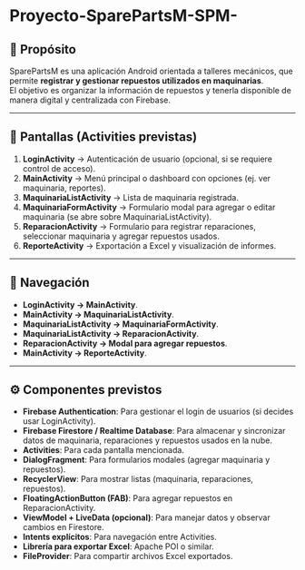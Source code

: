 # Proyecto-SparePartsM-SPM-
## 📌 Propósito
SparePartsM es una aplicación Android orientada a talleres mecánicos, que permite **registrar y gestionar repuestos utilizados en maquinarias**.  
El objetivo es organizar la información de repuestos y tenerla disponible de manera digital y centralizada con Firebase.  

---

## 📱 Pantallas (Activities previstas)
1. **LoginActivity** → Autenticación de usuario (opcional, si se requiere control de acceso).  
2. **MainActivity** → Menú principal o dashboard con opciones (ej. ver maquinaria, reportes).  
3. **MaquinariaListActivity** → Lista de maquinaria registrada.  
4. **MaquinariaFormActivity** → Formulario modal para agregar o editar maquinaria (se abre sobre MaquinariaListActivity).
5. **ReparacionActivity** → Formulario para registrar reparaciones, seleccionar maquinaria y agregar repuestos usados.
6. **ReporteActivity** → Exportación a Excel y visualización de informes.

---

## 🔄 Navegación
- **LoginActivity → MainActivity**.  
- **MainActivity → MaquinariaListActivity**.  
- **MaquinariaListActivity  → MaquinariaFormActivity**.  
- **MaquinariaListActivity  → ReparacionActivity**.
- **ReparacionActivity   → Modal para agregar repuestos**.
- **MainActivity    → ReporteActivity**.

---

## ⚙️ Componentes previstos
- **Firebase Authentication**: Para gestionar el login de usuarios (si decides usar LoginActivity).  
- **Firebase Firestore / Realtime Database**: Para almacenar y sincronizar datos de maquinaria, reparaciones y repuestos usados en la nube.  
- **Activities**: Para cada pantalla mencionada.  
- **DialogFragment**: Para formularios modales (agregar maquinaria y repuestos).  
- **RecyclerView**: Para mostrar listas (maquinaria, reparaciones, repuestos).  
- **FloatingActionButton (FAB)**: Para agregar repuestos en ReparacionActivity.  
- **ViewModel + LiveData (opcional)**: Para manejar datos y observar cambios en Firestore.  
- **Intents explícitos**: Para navegación entre Activities.  
- **Librería para exportar Excel**: Apache POI o similar.  
- **FileProvider**: Para compartir archivos Excel exportados.
